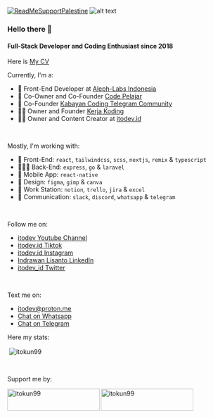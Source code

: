 [![ReadMeSupportPalestine](https://raw.githubusercontent.com/Safouene1/support-palestine-banner/master/banner-support.svg)](https://github.com/Safouene1/support-palestine-banner)
![alt text](https://rawcdn.githack.com/itokun99/itokun99/9a6fd1419453ac78332ed5a596367926ccd6f0d2/Screenshot%202024-01-14%20at%2020.25.51.png)

### Hello there 👋

#### Full-Stack Developer and Coding Enthusiast since 2018

Here is [My CV](https://read.cv/itodev)

Currently, I'm a:
- 💅 Front-End Developer at [Aleph-Labs Indonesia](https://aleph-labs.com/studios/indonesia)
- 👥 Co-Owner and Co-Founder [Code Pelajar](https://codepelajar.blogspot.com)
- 👥 Co-Founder [Kabayan Coding Telegram Community](https://t.me/kabayan_coding)
- 🙋🏻 Owner and Founder [Kerja Koding](https://t.me/kerjakoding)
- 🙋🏻 Owner and Content Creator at [itodev.id](https://www.youtube.com/@itodev)
<br />

Mostly, I'm working with:
- 💅 Front-End: `react`, `tailwindcss`, `scss`, `nextjs`, `remix` & `typescript`
- 👨🏻‍💻 Back-End: `express`, `go` & `laravel`
- 📱 Mobile App: `react-native`
- 🎨 Design: `figma`, `gimp` & `canva`
- 💼 Work Station: `notion`, `trello`, `jira` & `excel`
- 💬 Communication: `slack`, `discord`, `whatsapp` & `telegram`
<br />

Follow me on:
- [itodev Youtube Channel](https://www.youtube.com/@itodev)
- [itodev.id Tiktok](https://www.tiktok.com/@itodev.id)
- [itodev.id Instagram](https://www.instagram.com/itodev.id)
- [Indrawan Lisanto LinkedIn](https://www.linkedin.com/in/indrawan-lisanto)
- [itodev_id Twitter](https://twitter.com/itodev_id)
<br />

Text me on:
- [itodev@proton.me](mailto:itodev@proton.me)
- [Chat on Whatsapp](https://wa.me/6285158692077)
- [Chat on Telegram](https://t.me/itodev)

Here my stats:
<p>&nbsp;<img align="center"
    src="https://github-readme-stats.vercel.app/api?username=itokun99&show_icons=true&locale=en&theme=holi"
    alt="itokun99" /></p>
<br />

Support me by:
<p>
  <a href="https://www.buymeacoffee.com/itokun99">
    <img align="left" src="https://cdn.buymeacoffee.com/buttons/v2/default-yellow.png" height="50" width="210"
      alt="itokun99" />
  </a>
  <a href="https://ko-fi.com/itokun99"><img align="left" src="https://cdn.ko-fi.com/cdn/kofi3.png?v=3" height="50"
      width="210" alt="itokun99" />
  </a>
</p>
<br />
